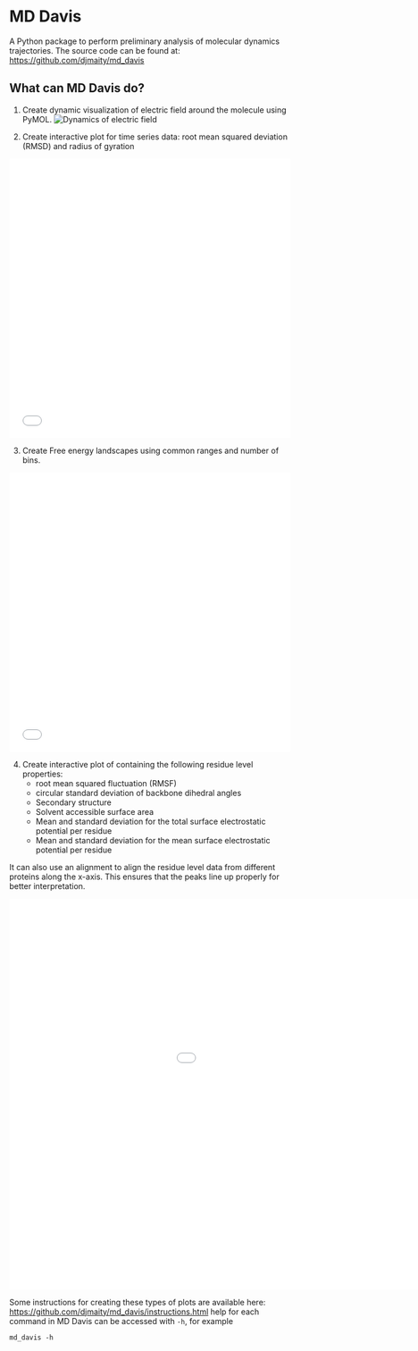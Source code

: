 # MD Davis
A Python package to perform preliminary analysis of molecular dynamics trajectories. The source code can be found at: https://github.com/djmaity/md_davis

## What can MD Davis do?
1. Create dynamic visualization of electric field around the molecule using PyMOL.
![Dynamics of electric field](2GV1_100frames.gif "Dynamics of electric field")

2. Create interactive plot for time series data: root mean squared deviation (RMSD) and radius of gyration

<iframe src="acylphosphatase_rmsg_rg.html" frameborder="0" width="100%" height="500px"></iframe>

3. Create Free energy landscapes using common ranges and number of bins.

<iframe src="landscapes.html" frameborder="0" width="100%" height=500px></iframe>

4. Create interactive plot of containing the following residue level properties:
    * root mean squared fluctuation (RMSF)
    * circular standard deviation of backbone dihedral angles
    * Secondary structure
    * Solvent accessible surface area
    * Mean and standard deviation for the total surface     electrostatic potential per residue
    * Mean and standard deviation for the mean surface electrostatic potential per residue

It can also use an alignment to align the residue level data from different proteins along the x-axis. This ensures that the peaks line up properly for better interpretation.

<iframe src="acylphosphatase_residue_wise_data_aligned.html" frameborder="0" width="1200px" height=700px></iframe>

Some instructions for creating these types of plots are available here: https://github.com/djmaity/md_davis/instructions.html
help for each command in MD&nbsp;Davis can be accessed with `-h`, for example
```shell
md_davis -h
```